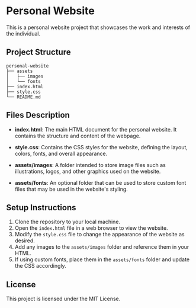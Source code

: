 # Personal Website

This is a personal website project that showcases the work and interests of the individual.

## Project Structure

```
personal-website
├── assets
│   ├── images
│   └── fonts
├── index.html
├── style.css
└── README.md
```

## Files Description

- **index.html**: The main HTML document for the personal website. It contains the structure and content of the webpage.
  
- **style.css**: Contains the CSS styles for the website, defining the layout, colors, fonts, and overall appearance.

- **assets/images**: A folder intended to store image files such as illustrations, logos, and other graphics used on the website.

- **assets/fonts**: An optional folder that can be used to store custom font files that may be used in the website's styling.

## Setup Instructions

1. Clone the repository to your local machine.
2. Open the `index.html` file in a web browser to view the website.
3. Modify the `style.css` file to change the appearance of the website as desired.
4. Add any images to the `assets/images` folder and reference them in your HTML.
5. If using custom fonts, place them in the `assets/fonts` folder and update the CSS accordingly.

## License

This project is licensed under the MIT License.